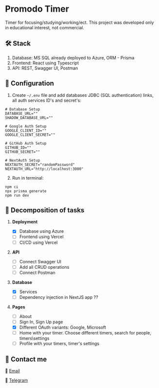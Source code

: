 # Promodo Timer

Timer for focusing/studying/working/ect. This project was developed only in educational interest, not commercial.

## :hammer_and_wrench: Stack

1. Database: MS SQL already deployed to Azure, ORM - Prisma
2. Frontend: React using Typescript
3. API: REST, Swagger UI, Postman

## :wrench: Configuration

1. Create `~/.env` file and add databases JDBC (SQL authentication) links, all auth services ID's and secret's:

```shell
# Database Setup
DATABASE_URL=""
SHADOW_DATABASE_URL=""

# Google Auth Setup
GOOGLE_CLIENT_ID=""
GOOGLE_CLIENT_SECRET=""

# GitHub Auth Setup
GITHUB_ID=""
GITHUB_SECRET=""

# NextAuth Setup
NEXTAUTH_SECRET="randomPassword"
NEXTAUTH_URL="http://localhost:3000"
```

2. Run in terminal:

```shell
npm ci
npx prisma generate
npm run dev
```

## :pencil: Decomposition of tasks

1. **Deployment**

   - [x] Database using Azure
   - [ ] Frontend using Vercel
   - [ ] CI/CD using Vercel

2. **API**

   - [ ] Connect Swagger UI
   - [ ] Add all CRUD operations
   - [ ] Connect Postman

3. **Database**

   - [x] Services
   - [ ] Dependency injection in NextJS app ??

4. **Pages**
   - [ ] About
   - [ ] Sign In, Sign Up page
   - [x] Different OAuth variants: Google, Microsoft
   - [ ] Home with your timer. Choose different timers, search for people, timers\settings
   - [ ] Profile with your timers, timer's settings

## :iphone: Contact me

:email: [Email](mailto:olegsuv.dev@gmail.com)

:calling: [Telegram](https://t.me/suph0mi3)
